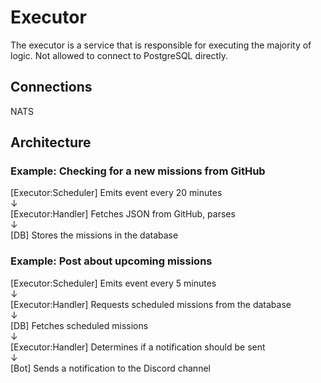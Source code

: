 # Executor

The executor is a service that is responsible for executing the majority of logic. Not allowed to connect to PostgreSQL directly.

## Connections

NATS  

## Architecture

### Example: Checking for a new missions from GitHub

[Executor:Scheduler] Emits event every 20 minutes  
↓  
[Executor:Handler] Fetches JSON from GitHub, parses  
↓  
[DB] Stores the missions in the database

### Example: Post about upcoming missions

[Executor:Scheduler] Emits event every 5 minutes  
↓  
[Executor:Handler] Requests scheduled missions from the database  
↓  
[DB] Fetches scheduled missions  
↓  
[Executor:Handler] Determines if a notification should be sent  
↓  
[Bot] Sends a notification to the Discord channel  
